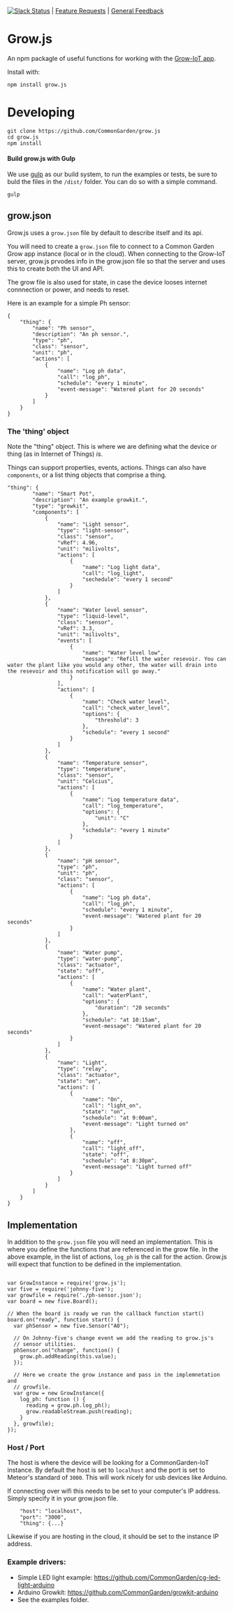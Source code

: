 [![Slack Status](http://slack.commongarden.org/badge.svg)](http://slack.commongarden.org) | [Feature Requests](http://forum.commongarden.org/c/feature-requests) | [General Feedback](http://forum.commongarden.org/c/feedback)

# Grow.js
An npm packagle of useful functions for working with the [Grow-IoT app](https://github.com/CommonGarden/Grow-IoT).

Install with:

    npm install grow.js

# Developing
```
git clone https://github.com/CommonGarden/grow.js
cd grow.js
npm install
```

#### Build grow.js with Gulp
We use [gulp](http://gulpjs.com/) as our build system, to run the examples or tests, be sure to buld the files in the `/dist/` folder. You can do so with a simple command.

`gulp`

## grow.json

Grow.js uses a `grow.json` file by default to describe itself and its api. 

You will need to create a `grow.json` file to connect to a Common Garden Grow app instance (local or in the cloud). When connecting to the Grow-IoT server, grow.js prvodes info in the grow.json file so that the server and uses this to create both the UI and API.

The grow file is also used for state, in case the device looses internet connnection or power, and needs to reset.

Here is an example for a simple Ph sensor:

```
{
    "thing": {
        "name": "Ph sensor",
        "description": "An ph sensor.",
        "type": "ph",
        "class": "sensor",
        "unit": "ph",
        "actions": [
            {
                "name": "Log ph data",
                "call": "log_ph",
                "schedule": "every 1 minute",
                "event-message": "Watered plant for 20 seconds"
            }
        ]
    }
}
```

### The 'thing' object
Note the "thing" object. This is where we are defining what the device or thing (as in Internet of Things) *is*.

Things can support properties, events, actions. Things can also have `components`, or a list thing objects that comprise a thing.

```
"thing": {
        "name": "Smart Pot",
        "description": "An example growkit.",
        "type": "growkit",
        "components": [
            {
                "name": "Light sensor",
                "type": "light-sensor",
                "class": "sensor",
                "vRef": 4.96,
                "unit": "milivolts",
                "actions": [
                    {
                        "name": "Log light data",
                        "call": "log_light",
                        "sechedule": "every 1 second"
                    }
                ]
            },
            {
                "name": "Water level sensor",
                "type": "liquid-level",
                "class": "sensor",
                "vRef": 3.3,
                "unit": "milivolts",
                "events": [
                    {
                        "name": "Water level low",
                        "message": "Refill the water resevoir. You can water the plant like you would any other, the water will drain into the resevoir and this notification will go away."
                    }
                ],
                "actions": [
                    {
                        "name": "Check water level",
                        "call": "check_water_level",
                        "options": {
                            "threshold": 3
                        },
                        "schedule": "every 1 second"
                    }
                ]
            },
            {
                "name": "Temperature sensor",
                "type": "temperature",
                "class": "sensor",
                "unit": "Celcius",
                "actions": [
                    {
                        "name": "Log temperature data",
                        "call": "log_temperature",
                        "options": {
                            "unit": "C"
                        },
                        "schedule": "every 1 minute"
                    }
                ]
            },
            {
                "name": "pH sensor",
                "type": "ph",
                "unit": "ph",
                "class": "sensor",
                "actions": [
                    {
                        "name": "Log ph data",
                        "call": "log_ph",
                        "schedule": "every 1 minute",
                        "event-message": "Watered plant for 20 seconds"
                    }
                ]
            },
            {
                "name": "Water pump",
                "type": "water-pump",
                "class": "actuator",
                "state": "off",
                "actions": [
                    {
                        "name": "Water plant",
                        "call": "waterPlant",
                        "options": {
                            "duration": "20 seconds"
                        },
                        "schedule": "at 10:15am",
                        "event-message": "Watered plant for 20 seconds"
                    }
                ]
            },
            {
                "name": "Light",
                "type": "relay",
                "class": "actuator",
                "state": "on",
                "actions": [
                    {
                        "name": "On",
                        "call": "light_on",
                        "state": "on",
                        "schedule": "at 9:00am",
                        "event-message": "Light turned on"
                    },
                    {
                        "name": "off",
                        "call": "light_off",
                        "state": "off",
                        "schedule": "at 8:30pm",
                        "event-message": "Light turned off"
                    }
                ]
            }
        ]
    }
}
```

## Implementation

In addition to the `grow.json` file you will need an implementation. This is where you define the functions that are referenced in the grow file. In the above example, in the list of actions, `log_ph` is the call for the action. Grow.js will expect that function to be defined in the implementation.

```

var GrowInstance = require('grow.js');
var five = require('johnny-five');
var growfile = require('./ph-sensor.json');
var board = new five.Board();

// When the board is ready we run the callback function start()
board.on("ready", function start() {
  var phSensor = new five.Sensor("A0");

  // On Johnny-five's change event we add the reading to grow.js's
  // sensor utilities.
  phSensor.on("change", function() {
    grow.ph.addReading(this.value);
  });

  // Here we create the grow instance and pass in the implemnetation and 
  // growfile.
  var grow = new GrowInstance({
    log_ph: function () {
      reading = grow.ph.log_ph();
      grow.readableStream.push(reading);
    }
  }, growfile);
});

```


### Host / Port
The host is where the device will be looking for a CommonGarden-IoT instance. By default the host is set to `localhost` and the port is set to Meteor's standard of `3000`. This will work nicely for usb devices like Arduino.

If connecting over wifi this needs to be set to your computer's IP address. Simply specify it in your grow.json file.

```
    "host": "localhost",
    "port": "3000",
    "thing": {...}
```

Likewise if you are hosting in the cloud, it should be set to the instance IP address.

### Example drivers:

* Simple LED light example: https://github.com/CommonGarden/cg-led-light-arduino
* Arduino Growkit: https://github.com/CommonGarden/growkit-arduino
* See the examples folder.


